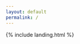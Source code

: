 ```yaml
---
layout: default
permalink: /
---
```

<link rel="shortcut icon" type="image/x-icon" href="/favicon.ico?">
{% include landing.html %}